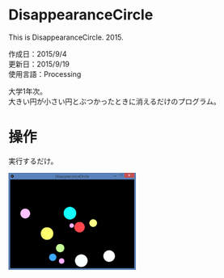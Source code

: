 # DisappearanceCircle
This is DisappearanceCircle. 2015.

作成日：2015/9/4  
更新日：2015/9/19  
使用言語：Processing

大学1年次。  
大きい円が小さい円とぶつかったときに消えるだけのプログラム。  

# 操作
実行するだけ。

<img src = "Circle.png" width =50%>


